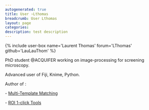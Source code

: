 ```yaml
---
autogenerated: true
title: User ›Lthomas
breadcrumb: User Lthomas
layout: page
categories: 
description: test description
---
```


{% include user-box name='Laurent Thomas' forum='LThomas' github='LauLauThom' %}

PhD student @ACQUIFER working on image-processing for screening microscopy.

Advanced user of Fiji, Knime, Python.

Author of :

\- [Multi-Template Matching](https://imagej.net/Multi-Template_Matching)

\- [ROI 1-click Tools](https://imagej.net/Roi_1-click_tools)
